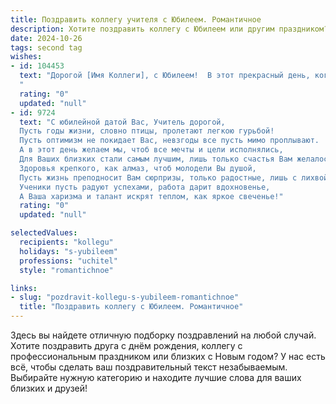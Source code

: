 ```yaml
---
title: Поздравить коллегу учителя с Юбилеем. Романтичное
description: Хотите поздравить коллегу с Юбилеем или другим праздником? Наш ИИ создаст незабываемое поздравление, а вы обязательно выделитесь среди других.  
date: 2024-10-26
tags: second tag
wishes:
- id: 104453
  text: "Дорогой [Имя Коллеги], с Юбилеем!  В этот прекрасный день, когда сияет солнце Вашего таланта и доброты, позвольте мне выразить Вам безграничное восхищение.  Вы – не просто учитель, Вы – волшебник, который открывает двери в мир знаний и вдохновляет сердца.  Ваша преданность профессии, Ваша бесконечная любовь к детям – это настоящая романтическая поэма, написанная  сердцем. Пусть этот юбилей станет началом новой, прекрасной главы Вашей жизни, наполненной счастьем, радостью и  неизменной любовью к Вашему призванию.  Будьте здоровы, счастливы и любимы!
  "
  rating: "0"
  updated: "null"
- id: 9724
  text: "С юбилейной датой Вас, Учитель дорогой,
  Пусть годы жизни, словно птицы, пролетают легкою гурьбой!
  Пусть оптимизм не покидает Вас, невзгоды все пусть мимо проплывают.
  А в этот день желаем мы, чтоб все мечты и цели исполнялись,
  Для Ваших близких стали самым лучшим, лишь только счастья Вам желалось!
  Здоровья крепкого, как алмаз, чтоб молодели Вы душой,
  Пусть жизнь преподносит Вам сюрпризы, только радостные, лишь с лихвой!
  Ученики пусть радуют успехами, работа дарит вдохновенье,
  А Ваша харизма и талант искрят теплом, как яркое свеченье!"
  rating: "0"
  updated: "null"

selectedValues:
  recipients: "kollegu"
  holidays: "s-yubileem"
  professions: "uchitel"
  style: "romantichnoe"

links:
- slug: "pozdravit-kollegu-s-yubileem-romantichnoe"
  title: "Поздравить коллегу с Юбилеем. Романтичное"
---
```


Здесь вы найдете отличную подборку поздравлений на любой случай.
Хотите поздравить друга с днём рождения, коллегу с профессиональным праздником или близких с Новым годом? У нас есть всё, чтобы сделать ваш поздравительный текст незабываемым. Выбирайте нужную категорию и находите лучшие слова для ваших близких и друзей!
